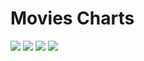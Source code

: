 # Movies Charts

[![](https://img.shields.io/badge/iOS-16.0-orange)](#)
[![](https://img.shields.io/badge/Platforms-iPhone-blue)](#)
[![](https://img.shields.io/badge/Category-Game-brightgreen)](#)
[![](https://img.shields.io/badge/Technologies-SwiftUI%20%7C%20Charts%20%7C%20Alamofire-yellow)](#)
